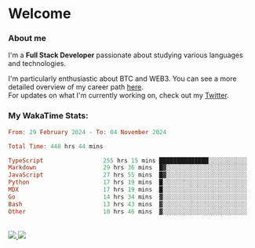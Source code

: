 # Welcome

### About me

I'm a **Full Stack Developer** passionate about studying various languages and technologies. 
</br>

I'm particularly enthusiastic about BTC and WEB3. You can see a more detailed overview of my career path [here](https://yan-pi.vercel.app/).
</br>
For updates on what I'm currently working on, check out my [Twitter](https://twitter.com/yamigake).

### My WakaTime Stats:
<!--START_SECTION:waka-->

```haskell
From: 29 February 2024 - To: 04 November 2024

Total Time: 448 hrs 44 mins

TypeScript                 255 hrs 15 mins ██████████████░░░░░░░░░░░   55.55 %
Markdown                   29 hrs 36 mins  █▓░░░░░░░░░░░░░░░░░░░░░░░   06.44 %
JavaScript                 27 hrs 55 mins  █▓░░░░░░░░░░░░░░░░░░░░░░░   06.08 %
Python                     17 hrs 19 mins  █░░░░░░░░░░░░░░░░░░░░░░░░   03.77 %
MDX                        17 hrs 19 mins  █░░░░░░░░░░░░░░░░░░░░░░░░   03.77 %
Go                         14 hrs 34 mins  ▓░░░░░░░░░░░░░░░░░░░░░░░░   03.17 %
Bash                       13 hrs 43 mins  ▓░░░░░░░░░░░░░░░░░░░░░░░░   02.99 %
Other                      10 hrs 46 mins  ▓░░░░░░░░░░░░░░░░░░░░░░░░   02.35 %
```

<!--END_SECTION:waka-->

<div style="display: inline_block"><br>
  <a style="border-radius:10px;" href="https://www.linkedin.com/in/yan-fernandes-55a81a201/" target="_blank"><img src="https://skillicons.dev/icons?i=linkedin" target="_blank"</a> 
  <a style="border-radius:10px;" href = "mailto:yanfernandes404@gmail.com"><img src="https://skillicons.dev/icons?i=gmail" target="_blank"></a>
</div>
